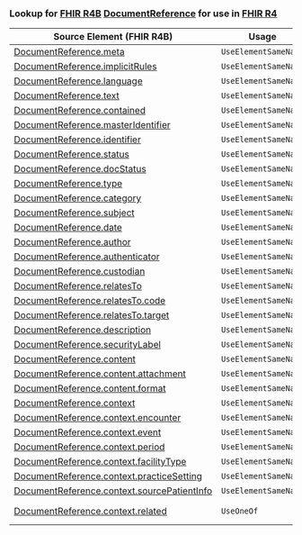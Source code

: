 ### Lookup for [FHIR R4B](https://hl7.org/fhir/R4B/) [DocumentReference](https://hl7.org/fhir/R4B/DocumentReference.html) for use in [FHIR R4](https://hl7.org/fhir/R4/)

| Source Element (FHIR R4B) | Usage | Target |
| -------------- | ----- | ------ |
| [DocumentReference.meta](https://hl7.org/fhir/R4B/DocumentReference.html#resource) | `UseElementSameName` | [DocumentReference.meta](https://hl7.org/fhir/R4/DocumentReference.html#resource) |
| [DocumentReference.implicitRules](https://hl7.org/fhir/R4B/DocumentReference.html#resource) | `UseElementSameName` | [DocumentReference.implicitRules](https://hl7.org/fhir/R4/DocumentReference.html#resource) |
| [DocumentReference.language](https://hl7.org/fhir/R4B/DocumentReference.html#resource) | `UseElementSameName` | [DocumentReference.language](https://hl7.org/fhir/R4/DocumentReference.html#resource) |
| [DocumentReference.text](https://hl7.org/fhir/R4B/DocumentReference.html#resource) | `UseElementSameName` | [DocumentReference.text](https://hl7.org/fhir/R4/DocumentReference.html#resource) |
| [DocumentReference.contained](https://hl7.org/fhir/R4B/DocumentReference.html#resource) | `UseElementSameName` | [DocumentReference.contained](https://hl7.org/fhir/R4/DocumentReference.html#resource) |
| [DocumentReference.masterIdentifier](https://hl7.org/fhir/R4B/DocumentReference.html#resource) | `UseElementSameName` | [DocumentReference.masterIdentifier](https://hl7.org/fhir/R4/DocumentReference.html#resource) |
| [DocumentReference.identifier](https://hl7.org/fhir/R4B/DocumentReference.html#resource) | `UseElementSameName` | [DocumentReference.identifier](https://hl7.org/fhir/R4/DocumentReference.html#resource) |
| [DocumentReference.status](https://hl7.org/fhir/R4B/DocumentReference.html#resource) | `UseElementSameName` | [DocumentReference.status](https://hl7.org/fhir/R4/DocumentReference.html#resource) |
| [DocumentReference.docStatus](https://hl7.org/fhir/R4B/DocumentReference.html#resource) | `UseElementSameName` | [DocumentReference.docStatus](https://hl7.org/fhir/R4/DocumentReference.html#resource) |
| [DocumentReference.type](https://hl7.org/fhir/R4B/DocumentReference.html#resource) | `UseElementSameName` | [DocumentReference.type](https://hl7.org/fhir/R4/DocumentReference.html#resource) |
| [DocumentReference.category](https://hl7.org/fhir/R4B/DocumentReference.html#resource) | `UseElementSameName` | [DocumentReference.category](https://hl7.org/fhir/R4/DocumentReference.html#resource) |
| [DocumentReference.subject](https://hl7.org/fhir/R4B/DocumentReference.html#resource) | `UseElementSameName` | [DocumentReference.subject](https://hl7.org/fhir/R4/DocumentReference.html#resource) |
| [DocumentReference.date](https://hl7.org/fhir/R4B/DocumentReference.html#resource) | `UseElementSameName` | [DocumentReference.date](https://hl7.org/fhir/R4/DocumentReference.html#resource) |
| [DocumentReference.author](https://hl7.org/fhir/R4B/DocumentReference.html#resource) | `UseElementSameName` | [DocumentReference.author](https://hl7.org/fhir/R4/DocumentReference.html#resource) |
| [DocumentReference.authenticator](https://hl7.org/fhir/R4B/DocumentReference.html#resource) | `UseElementSameName` | [DocumentReference.authenticator](https://hl7.org/fhir/R4/DocumentReference.html#resource) |
| [DocumentReference.custodian](https://hl7.org/fhir/R4B/DocumentReference.html#resource) | `UseElementSameName` | [DocumentReference.custodian](https://hl7.org/fhir/R4/DocumentReference.html#resource) |
| [DocumentReference.relatesTo](https://hl7.org/fhir/R4B/DocumentReference.html#resource) | `UseElementSameName` | [DocumentReference.relatesTo](https://hl7.org/fhir/R4/DocumentReference.html#resource) |
| [DocumentReference.relatesTo.code](https://hl7.org/fhir/R4B/DocumentReference.html#resource) | `UseElementSameName` | [DocumentReference.relatesTo.code](https://hl7.org/fhir/R4/DocumentReference.html#resource) |
| [DocumentReference.relatesTo.target](https://hl7.org/fhir/R4B/DocumentReference.html#resource) | `UseElementSameName` | [DocumentReference.relatesTo.target](https://hl7.org/fhir/R4/DocumentReference.html#resource) |
| [DocumentReference.description](https://hl7.org/fhir/R4B/DocumentReference.html#resource) | `UseElementSameName` | [DocumentReference.description](https://hl7.org/fhir/R4/DocumentReference.html#resource) |
| [DocumentReference.securityLabel](https://hl7.org/fhir/R4B/DocumentReference.html#resource) | `UseElementSameName` | [DocumentReference.securityLabel](https://hl7.org/fhir/R4/DocumentReference.html#resource) |
| [DocumentReference.content](https://hl7.org/fhir/R4B/DocumentReference.html#resource) | `UseElementSameName` | [DocumentReference.content](https://hl7.org/fhir/R4/DocumentReference.html#resource) |
| [DocumentReference.content.attachment](https://hl7.org/fhir/R4B/DocumentReference.html#resource) | `UseElementSameName` | [DocumentReference.content.attachment](https://hl7.org/fhir/R4/DocumentReference.html#resource) |
| [DocumentReference.content.format](https://hl7.org/fhir/R4B/DocumentReference.html#resource) | `UseElementSameName` | [DocumentReference.content.format](https://hl7.org/fhir/R4/DocumentReference.html#resource) |
| [DocumentReference.context](https://hl7.org/fhir/R4B/DocumentReference.html#resource) | `UseElementSameName` | [DocumentReference.context](https://hl7.org/fhir/R4/DocumentReference.html#resource) |
| [DocumentReference.context.encounter](https://hl7.org/fhir/R4B/DocumentReference.html#resource) | `UseElementSameName` | [DocumentReference.context.encounter](https://hl7.org/fhir/R4/DocumentReference.html#resource) |
| [DocumentReference.context.event](https://hl7.org/fhir/R4B/DocumentReference.html#resource) | `UseElementSameName` | [DocumentReference.context.event](https://hl7.org/fhir/R4/DocumentReference.html#resource) |
| [DocumentReference.context.period](https://hl7.org/fhir/R4B/DocumentReference.html#resource) | `UseElementSameName` | [DocumentReference.context.period](https://hl7.org/fhir/R4/DocumentReference.html#resource) |
| [DocumentReference.context.facilityType](https://hl7.org/fhir/R4B/DocumentReference.html#resource) | `UseElementSameName` | [DocumentReference.context.facilityType](https://hl7.org/fhir/R4/DocumentReference.html#resource) |
| [DocumentReference.context.practiceSetting](https://hl7.org/fhir/R4B/DocumentReference.html#resource) | `UseElementSameName` | [DocumentReference.context.practiceSetting](https://hl7.org/fhir/R4/DocumentReference.html#resource) |
| [DocumentReference.context.sourcePatientInfo](https://hl7.org/fhir/R4B/DocumentReference.html#resource) | `UseElementSameName` | [DocumentReference.context.sourcePatientInfo](https://hl7.org/fhir/R4/DocumentReference.html#resource) |
| [DocumentReference.context.related](https://hl7.org/fhir/R4B/DocumentReference.html#resource) | `UseOneOf` | [DocumentReference.context.related](https://hl7.org/fhir/R4/DocumentReference.html#resource)<br />[DocumentReference.context.related](https://hl7.org/fhir/R4/DocumentReference.html#resource) |
